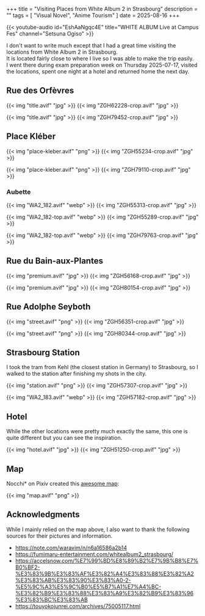 +++
title = "Visiting Places from White Album 2 in Strasbourg"
description = ""
tags = [
  "Visual Novel",
  "Anime Tourism"
]
date = 2025-08-16
+++

{{< youtube-audio id="EshAaNgqc4E" title="WHITE ALBUM Live at Campus Fes" channel="Setsuna Ogiso" >}}

I don't want to write much except that I had a great time visiting the locations from White Album 2 in Strasbourg.  
It is located fairly close to where I live so I was able to make the trip easily.  
I went there during exam preparation week on Thursday 2025-07-17, visited the locations, spent one night at a hotel and returned home the next day.

## Rue des Orfèvres

{{< img "title.avif" "jpg" >}}
{{< img "ZGH62228-crop.avif" "jpg" >}}

{{< img "title.avif" "jpg" >}}
{{< img "ZGH79452-crop.avif" "jpg" >}}

## Place Kléber

{{< img "place-kleber.avif" "png" >}}
{{< img "ZGH55234-crop.avif" "jpg" >}}

{{< img "place-kleber.avif" "png" >}}
{{< img "ZGH79110-crop.avif" "jpg" >}}

### Aubette

{{< img "WA2_182.avif" "webp" >}}
{{< img "ZGH55313-crop.avif" "jpg" >}}

{{< img "WA2_182-top.avif" "webp" >}}
{{< img "ZGH55289-crop.avif" "jpg" >}}

{{< img "WA2_182-top.avif" "webp" >}}
{{< img "ZGH79763-crop.avif" "jpg" >}}

## Rue du Bain-aux-Plantes

{{< img "premium.avif" "jpg" >}}
{{< img "ZGH56168-crop.avif" "jpg" >}}

{{< img "premium.avif" "jpg" >}}
{{< img "ZGH80154-crop.avif" "jpg" >}}

## Rue Adolphe Seyboth

{{< img "street.avif" "png" >}}
{{< img "ZGH56351-crop.avif" "jpg" >}}

{{< img "street.avif" "png" >}}
{{< img "ZGH80344-crop.avif" "jpg" >}}

## Strasbourg Station

I took the tram from Kehl (the closest station in Germany) to Strasbourg, so I walked to the station after finishing my shots in the city.

{{< img "station.avif" "png" >}}
{{< img "ZGH57307-crop.avif" "jpg" >}}

{{< img "WA2_183.avif" "webp" >}}
{{< img "ZGH57182-crop.avif" "jpg" >}}

## Hotel

While the other locations were pretty much exactly the same, this one is quite different but you can see the inspiration.

{{< img "hotel.avif" "jpg" >}}
{{< img "ZGH51250-crop.avif" "jpg" >}}

## Map

Nocchi* on Pixiv created this [awesome map](https://www.pixiv.net/en/artworks/39680412):

{{< img "map.avif" "png" >}}

## Acknowledgments

While I mainly relied on the map above, I also want to thank the following sources for their pictures and information.

- <https://note.com/waravim/n/n6a16586a2b14>
- <https://fumimaru-entertainment.com/whitealbum2_strasbourg/>
- <https://accelsnow.com/%E7%99%BD%E8%89%B2%E7%9B%B8%E7%B0%BF2-%E3%83%9B%E3%83%AF%E3%82%A4%E3%83%88%E3%82%A2%E3%83%AB%E3%83%90%E3%83%A0-2-%E5%9C%A3%E5%9C%B0%E5%B7%A1%E7%A4%BC-%E3%82%B9%E3%83%88%E3%83%A9%E3%82%B9%E3%83%96%E3%83%BC%E3%83%AB>
- <https://touyokojunrei.com/archives/75005117.html>
